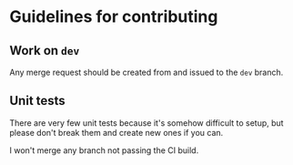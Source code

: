 # Guidelines for contributing

## Work on `dev`
Any merge request should be created from and issued to the `dev` branch.

## Unit tests
There are very few unit tests because it's somehow difficult to setup, but please don't break them and create new ones if you can.

I won't merge any branch not passing the CI build.
